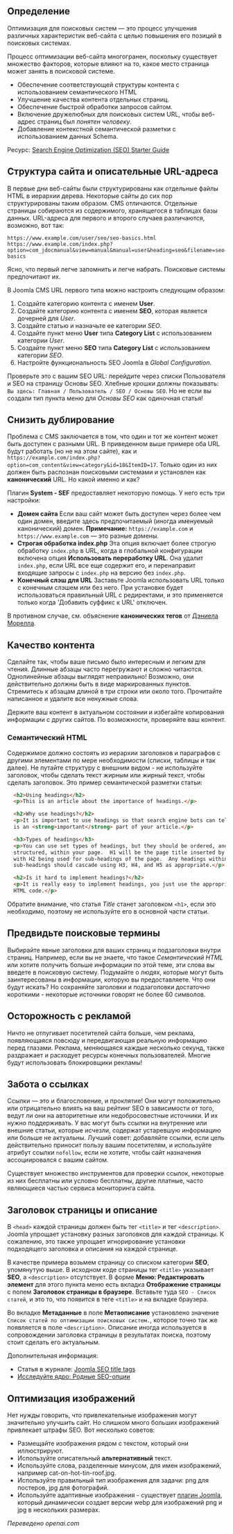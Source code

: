 <!-- Filename: jdocmanual?manual=user&heading=seo&filename=seo-basics.md / Display title: Основы SEO -->

## Определение

Оптимизация для поисковых систем — это процесс улучшения различных характеристик веб-сайта с целью повышения его позиций в поисковых системах.

Процесс оптимизации веб-сайта многогранен, поскольку существует множество факторов, которые влияют на то, какое место страница может занять в поисковой системе.

- Обеспечение соответствующей структуры контента с использованием семантического HTML
- Улучшение качества контента отдельных страниц.
- Обеспечение быстрой обработки запросов сайтом.
- Включение дружелюбных для поисковых систем URL, чтобы веб-адрес страниц был *понятен человеку*.
- Добавление контекстной семантической разметки с использованием данных Schema.

Ресурс: [Search Engine Optimization (SEO) Starter Guide](https://developers.google.com/search/docs/fundamentals/seo-starter-guide)

## Структура сайта и описательные URL-адреса

В первые дни веб-сайты были структурированы как отдельные файлы HTML в иерархии дерева. Некоторые сайты до сих пор структурированы таким образом. CMS отличаются. Отдельные страницы собираются из содержимого, хранящегося в таблицах базы данных. URL-адреса для первого и второго случаев различаются, возможно, вот так:

```
https://www.example.com/user/seo/seo-basics.html
https://www.example.com/index.php?option=com_jdocmanual&view=manual&manual=user&heading=seo&filename=seo-basics
```

Ясно, что первый легче запомнить и легче набрать. Поисковые системы предпочитают их.

В Joomla CMS URL первого типа можно настроить следующим образом:

1. Создайте категорию контента с именем **User**.
2. Создайте категорию контента с именем **SEO**, которая является дочерней для *User*.
3. Создайте статью и назначьте ее категории *SEO*.
4. Создайте пункт меню **User** типа **Category List** с использованием категории *User*.
5. Создайте пункт меню **SEO** типа **Category List** с использованием категории *SEO*.
6. Настройте функциональность SEO Joomla в *Global Configuration*.

Проверьте это с вашим SEO URL: перейдите через списки Пользователя и SEO на страницу Основы SEO. Хлебные крошки должны показывать: `Вы здесь: Главная / Пользователь / SEO / Основы SEO`. Но не если вы создали тип пункта меню для *Основы SEO* как одиночная статья!

## Снизить дублирование

Проблема с CMS заключается в том, что один и тот же контент может быть доступен с разными URL. В приведенном выше примере оба URL будут работать (но не на этом сайте), как и `https://example.com/index.php?option=com_content&view=category&id=18&ItemID=17`. Только один из них должен быть распознан поисковыми системами и установлен как **канонический** URL. Но какой именно и как?

Плагин **System - SEF** предоставляет некоторую помощь. У него есть три настройки:

- **Домен сайта** Если ваш сайт может быть доступен через более чем один домен, введите здесь предпочитаемый (иногда именуемый канонический) домен. **Примечание:** `https://example.com` и `https://www.example.com` — это разные домены.
- **Строгая обработка index.php** Эта опция включает более строгую обработку `index.php` в URL, когда в глобальной конфигурации включена опция **Использовать переработку URL**. Она удалит `index.php`, если URL все еще содержит его, и перенаправит входящие запросы с `index.php` на версию без `index.php`.
- **Конечный слэш для URL** Заставьте Joomla использовать URL только с конечным слэшем или без него. При установке будет использоваться правильный URL с редиректами, и это применяется только когда 'Добавить суффикс к URL' отключен.

В противном случае, см. объяснение **канонических тегов** от [Дэниела Морелла](https://www.danielmorell.com/blog/how-to-create-joomla-canonical-tags).

## Качество контента

Сделайте так, чтобы ваше письмо было интересным и легким для чтения. Длинные абзацы часто перегружают и сложно читаются. Однолинейные абзацы выглядят неправильно! Возможно, они действительно должны быть в виде маркированных пунктов. Стремитесь к абзацам длиной в три строки или около того. Прочитайте написанное и удалите все ненужные слова.

Держите ваш контент в актуальном состоянии и избегайте копирования информации с других сайтов. По возможности, проверяйте ваш контент.

### Семантический HTML

Содержимое должно состоять из иерархии заголовков и параграфов с другими элементами по мере необходимости (списки, таблицы и так далее). Не путайте структуру с внешним видом - не используйте заголовок, чтобы сделать текст жирным или жирный текст, чтобы сделать заголовок. Это пример семантической разметки статьи:

```html
  <h2>Using headings</h2>
  <p>This is an article about the importance of headings.</p>

  <h2>Why use headings?</h2>
  <p>It is important to use headings so that search engine bots can tell what
  is an <strong>important</strong> part of your article.</p>

  <h3>Types of headings</h3>
  <p>You can use set types of headings, but they should be ordered, and
  structured, within your page.  H1 will be the page title inserted by Joomla,
  with H2 being used for sub-headings of the page.  Any headings within your
  sub-headings should cascade using H3, H4, and H5 as appropriate.</p>

  <h2>Is it hard to implement headings?</h2>
  <p>It is really easy to implement headings, you just use the appropriate
  HTML code.</p>
```

Обратите внимание, что статья *Title* станет заголовком `<h1>`, если это необходимо, поэтому не используйте его в основной части статьи.

## Предвидьте поисковые термины

Выбирайте явные заголовки для ваших страниц и подзаголовки внутри страниц. Например, если вы не знаете, что такое *Семантический HTML* или хотите получить больше информации по этой теме, эти слова вы введете в поисковую систему. Подумайте о людях, которые могут быть заинтересованы в информации, которую вы предоставляете. Что они будут искать? Но сохраняйте заголовки и подзаголовки достаточно короткими - некоторые источники говорят не более 60 символов.

## Осторожность с рекламой

Ничто не отпугивает посетителей сайта больше, чем реклама, появляющаяся повсюду и передвигающая реальную информацию перед глазами. Реклама, меняющаяся каждые несколько секунд, также раздражает и расходует ресурсы конечных пользователей. Многие будут использовать блокировщики рекламы!

## Забота о ссылках

Ссылки — это и благословение, и проклятие! Они могут положительно или отрицательно влиять на ваш рейтинг SEO в зависимости от того, ведут ли они на авторитетные или недобросовестные источники. И их нужно поддерживать. У вас могут быть ссылки на внутренние или внешние статьи, которые исчезли, содержат устаревшую информацию или больше не актуальны. Лучший совет: добавляйте ссылки, если цель действительно приносит пользу вашим посетителям, и используйте атрибут ссылки `nofollow`, если не хотите, чтобы сайт назначения ассоциировался с вашим сайтом.

Существует множество инструментов для проверки ссылок, некоторые из них бесплатны или условно бесплатны, другие платные, часто являющиеся частью сервиса мониторинга сайта.

## Заголовок страницы и описание

В `<head>` каждой страницы должен быть тег `<title>` и тег `<description>`. Joomla упрощает установку разных заголовков для каждой страницы. К сожалению, это также упрощает игнорирование установки подходящего заголовка и описания на каждой странице.

В качестве примера возьмем страницу со списком категории **SEO**, упомянутую выше. В исходном коде страницы тег `<title>` указывает **SEO**, а `<description>` отсутствует. В форме **Меню: Редактировать элемент** для этого пункта меню есть вкладка **Отображение страницы** с полем **Заголовок страницы в браузере**. Вставьте туда `SEO - Список статей`, и это то, что появится в теге `<title>` и на вкладке браузера.

Во вкладке **Метаданные** в поле **Метaописание** установлено значение `Список статей по оптимизации поисковых систем.`, которое точно так же появляется в поле `<description>`. Описание иногда используется в сопровождении заголовка страницы в результатах поиска, поэтому стоит сделать его актуальным.

Дополнительная информация:
* Статья в журнале: [Joomla SEO title tags](https://magazine.joomla.org/all-issues/september/joomla-seo-title-tags)
* [Исследуйте ядро: Родные SEO-опции](https://magazine.joomla.org/all-issues/june/explore-the-core-native-seo-options)

## Оптимизация изображений

Нет нужды говорить, что привлекательные изображения могут значительно улучшить сайт. Но слишком много больших изображений привлекает штрафы SEO. Вот несколько советов:

- Размещайте изображения рядом с текстом, который они иллюстрируют.
- Используйте описательный **альтернативный** текст.
- Используйте слова, разделенные минусом, для имен изображений, например cat-on-hot-tin-roof.jpg.
- Используйте правильный тип изображения для задачи: png для постеров, jpg для фотографий.
- Используйте адаптивные изображения - существует [плагин Joomla](https://responsive-images.dgrammatiko.dev/), который динамически создает версии webp для изображений png и jpg в нескольких размерах.

*Переведено openai.com*

